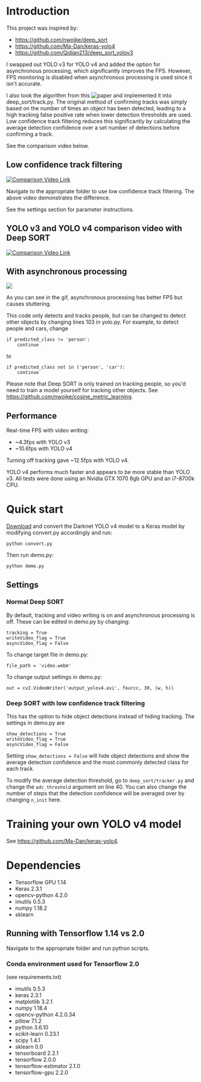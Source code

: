 # Introduction
This project was inspired by:
* https://github.com/nwojke/deep_sort
* https://github.com/Ma-Dan/keras-yolo4
* https://github.com/Qidian213/deep_sort_yolov3

I swapped out YOLO v3 for YOLO v4 and added the option for asynchronous processing, which significantly improves
the FPS. However, FPS monitoring is disabled when asynchronous processing is used since it isn't accurate.

I also took the algorithm from this ![paper](https://www.researchgate.net/publication/337541842_Vehicle_Tracking_Using_Deep_SORT_with_Low_Confidence_Track_Filtering) and implemented it into deep_sort/track.py.
The original method of confirming tracks was simply based on the number of times an object has been detected, leading to a high tracking false positive rate when lower detection thresholds are used. Low confidence track filtering reduces this significantly by calculating the average detection confidence over a set number of detections before confirming a track.

See the comparison video below.

## Low confidence track filtering
[![Comparison Video Link](https://img.youtube.com/vi/01Geud6GmB4/0.jpg)](https://youtu.be/01Geud6GmB4)

Navigate to the appropriate folder to use low confidence track filtering. The above video demonstrates the difference.

See the settings section for parameter instructions.

## YOLO v3 and YOLO v4 comparison video with Deep SORT
[![Comparison Video Link](https://img.youtube.com/vi/_8WkO3hVOlY/0.jpg)](https://youtu.be/_8WkO3hVOlY)

## With asynchronous processing
![](gifs/async_example.gif)

As you can see in the gif, asynchronous processing has better FPS but causes stuttering.

This code only detects and tracks people, but can be changed to detect other objects by changing lines 103 in yolo.py. For example, to detect people and cars, change
```
if predicted_class != 'person':
    continue
```
to
```
if predicted_class not in ('person', 'car'):
    continue
```

Please note that Deep SORT is only trained on tracking people, so you'd need to train a model yourself for tracking other objects.
See https://github.com/nwojke/cosine_metric_learning.

## Performance
Real-time FPS with video writing:
* ~4.3fps with YOLO v3
* ~10.6fps with YOLO v4

Turning off tracking gave ~12.5fps with YOLO v4.

YOLO v4 performs much faster and appears to be more stable than YOLO v3. All tests were done using an Nvidia GTX 1070 8gb GPU
 and an i7-8700k CPU.

# Quick start
[Download](https://drive.google.com/open?id=1cewMfusmPjYWbrnuJRuKhPMwRe_b9PaT) and convert the Darknet YOLO v4 model  to a Keras model by modifying convert.py accordingly and run:
```
python convert.py
```
Then run demo.py:
```
python demo.py
```

## Settings

### Normal Deep SORT
By default, tracking and video writing is on and asynchronous processing is off. These can be edited in demo.py by changing:
```
tracking = True
writeVideo_flag = True
asyncVideo_flag = False
```

To change target file in demo.py:
```
file_path = 'video.webm'
```

To change output settings in demo.py:
```
out = cv2.VideoWriter('output_yolov4.avi', fourcc, 30, (w, h))
```

### Deep SORT with low confidence track filtering
This has the option to hide object detections instead of hiding tracking. The settings in demo.py are
```
show_detections = True
writeVideo_flag = True
asyncVideo_flag = False
```

Setting `show_detections = False` will hide object detections and show the average detection confidence and the most commonly detected class for each track.

To modify the average detection threshold, go to `deep_sort/tracker.py` and change the `adc_threshold` argument on line 40. You can also change the number of steps that the detection confidence will be averaged over by changing `n_init` here.

# Training your own YOLO v4 model
See https://github.com/Ma-Dan/keras-yolo4.

# Dependencies
* Tensorflow GPU 1.14
* Keras 2.3.1
* opencv-python 4.2.0
* imutils 0.5.3
* numpy 1.18.2
* sklearn

## Running with Tensorflow 1.14 vs 2.0
Navigate to the appropriate folder and run python scripts. 

### Conda environment used for Tensorflow 2.0
(see requirements.txt)
* imutils                   0.5.3                    
* keras                     2.3.1                    
* matplotlib                3.2.1                    
* numpy                     1.18.4                   
* opencv-python             4.2.0.34                 
* pillow                    7.1.2                    
* python                    3.6.10               
* scikit-learn              0.23.1                   
* scipy                     1.4.1                    
* sklearn                   0.0                     
* tensorboard               2.2.1                    
* tensorflow                2.0.0                    
* tensorflow-estimator      2.1.0                    
* tensorflow-gpu            2.2.0                    
